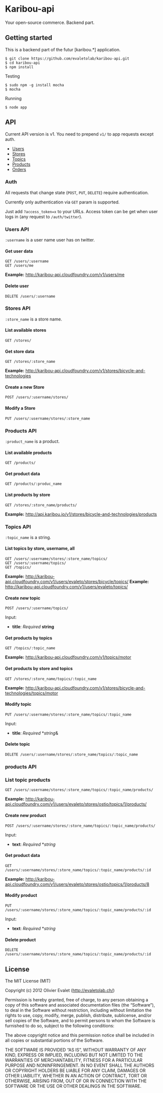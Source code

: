 # Karibou-api
Your open-source commerce. Backend part.

## Getting started
This is a backend part of the futur [karibou.*] application.

    $ git clone https://github.com/evaletolab/karibou-api.git
    $ cd karibou-api
    $ npm install
    
Testing

    $ sudo npm -g install mocha
    $ mocha

Running    

    $ node app


## API
Current API version is v1. You need to prepend `v1/` to app requests except auth.

* [Users](#users-api)
* [Stores](#stores-api)
* [Topics](#topics-api)
* [Products](#products-api)
* [Orders](#order-api)

### Auth
All requests that change state (`POST`, `PUT`, `DELETE`) require authentication.

Currently only authentication via `GET` param is supported.

Just add `?access_token=x` to your URLs. Access token can be get when user
logs in (any request to `/auth/twitter`).

### Users API
`:username` is a user name user has on twitter.

#### Get user data
```
GET /users/:username
GET /users/me
```
**Example:** http://karibou-api.cloudfoundry.com/v1/users/me

#### Delete user
`DELETE /users/:username`

### Stores API
`:store_name` is a store name.

#### List available stores
`GET /stores/`

#### Get store data
`GET /stores/:store_name`

**Example:** http://karibou-api.cloudfoundry.com/v1/stores/bicycle-and-technologies

#### Create a new Store
`POST /users/:username/stores/`

#### Modify a Store
`PUT /users/:username/stores/:store_name`


### Products API
`:product_name` is a product.

#### List available products
`GET /products/`

#### Get product data
`GET /products/:produc_name`

#### List products by store
`GET /stores/:store_name/products/`

**Example:** http://api.karibou.io/v1/stores/bicycle-and-technologies/products

### Topics API
`:topic_name` is a string.

#### List topics by store, username, all
```
GET /users/:username/stores/:store_name/topics/
GET /users/:username/topics/
GET /topics/
```

**Example:** http://karibou-api.cloudfoundry.com/v1/users/evaleto/stores/bicycle/topics/
**Example:** http://karibou-api.cloudfoundry.com/v1/users/evaleto/topics/

#### Create new topic
`POST /users/:username/topics/`

Input:

* **title**: *Required* **string**

#### Get products by topics
`GET /topics/:topic_name`

**Example:** http://karibou-api.cloudfoundry.com/v1/topics/motor

#### Get products by store and topics
`GET /stores/:store_name/topics/:topic_name`

**Example:** http://karibou-api.cloudfoundry.com/v1/stores/bicycle-and-technologies/topics/motor

#### Modify topic
`PUT /users/:username/stores/:store_name/topics/:topic_name`

Input:

* **title**: *Required* **string*&

#### Delete topic
`DELETE /users/:username/stores/:store_name/topics/:topic_name`

### products API
### List topic products
`GET /users/:username/stores/:store_name/topics/:topic_name/products/`

**Example:** http://karibou-api.cloudfoundry.com/v1/users/evaleto/stores/ostio/topics/1/products/

#### Create new product
`POST /users/:username/stores/:store_name/topics/:topic_name/products/`

Input:

* **text**: *Required* **string*

#### Get product data
`GET /users/:username/stores/:store_name/topics/:topic_name/products/:id`

**Example:** http://karibou-api.cloudfoundry.com/v1/users/evaleto/stores/ostio/topics/1/products/8

#### Modify product
`PUT /users/:username/stores/:store_name/topics/:topic_name/products/:id`

Input:

* **text**: *Required* **string*

#### Delete product
`DELETE /users/:username/stores/:store_name/topics/:topic_name/products/:id`

## License
The MIT License (MIT)

Copyright (c) 2012 Olivier Evalet (http://evaletolab.ch/)

Permission is hereby granted, free of charge, to any person obtaining a copy
of this software and associated documentation files (the “Software”), to deal
in the Software without restriction, including without limitation the rights
to use, copy, modify, merge, publish, distribute, sublicense, and/or sell
copies of the Software, and to permit persons to whom the Software is
furnished to do so, subject to the following conditions:

The above copyright notice and this permission notice shall be included in
all copies or substantial portions of the Software.

THE SOFTWARE IS PROVIDED “AS IS”, WITHOUT WARRANTY OF ANY KIND, EXPRESS OR
IMPLIED, INCLUDING BUT NOT LIMITED TO THE WARRANTIES OF MERCHANTABILITY,
FITNESS FOR A PARTICULAR PURPOSE AND NONINFRINGEMENT. IN NO EVENT SHALL THE
AUTHORS OR COPYRIGHT HOLDERS BE LIABLE FOR ANY CLAIM, DAMAGES OR OTHER
LIABILITY, WHETHER IN AN ACTION OF CONTRACT, TORT OR OTHERWISE, ARISING FROM,
OUT OF OR IN CONNECTION WITH THE SOFTWARE OR THE USE OR OTHER DEALINGS IN
THE SOFTWARE.
